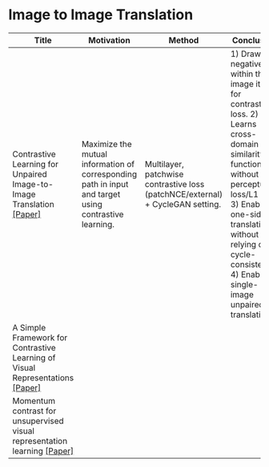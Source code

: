 # Image to Image Translation

| Title | Motivation | Method | Conclusion | Application | Year | Limitation | Comment |
| - | - | - | - | - | - | - | - |
| Contrastive Learning for Unpaired Image-to-Image Translation [[Paper]](https://arxiv.org/pdf/2007.15651.pdf) | Maximize the mutual information of corresponding path in input and target using contrastive learning. | Multilayer, patchwise contrastive loss (patchNCE/external) + CycleGAN setting. | 1) Draw negatives within the image itself for contrastive loss. 2) Learns cross-domain similarity function without perceptual loss/L1 loss. 3) Enable one-sided translation without relying on cycle-consistency. 4) Enable single-image unpaired translation. | Unpaired image to image translation | 2020 | | PatchNCE takes average of (generated representation, postive representation, negative representation(other patches in the same image)). External takes average of (generated representation, postive representation, negative representation(other image patches in the dataset)). 
| A Simple Framework for Contrastive Learning of Visual Representations [[Paper]](https://arxiv.org/pdf/2002.05709.pdf) |
| Momentum contrast for unsupervised visual representation learning [[Paper]](https://arxiv.org/pdf/1911.05722.pdf)
